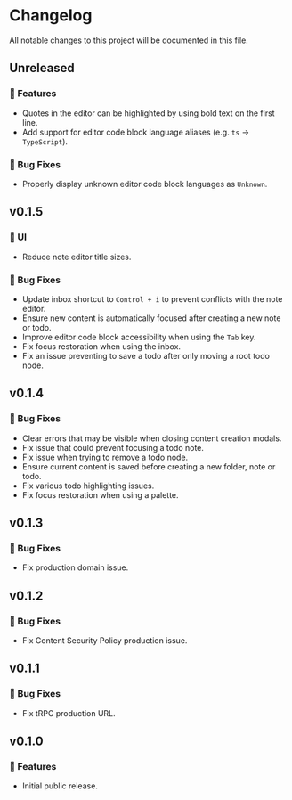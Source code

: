 # Changelog

All notable changes to this project will be documented in this file.

## Unreleased

### 🚀 Features

- Quotes in the editor can be highlighted by using bold text on the first line.
- Add support for editor code block language aliases (e.g. `ts` -> `TypeScript`).

### 🐞 Bug Fixes

- Properly display unknown editor code block languages as `Unknown`.

## v0.1.5

### 💄 UI

- Reduce note editor title sizes.

### 🐞 Bug Fixes

- Update inbox shortcut to `Control + i` to prevent conflicts with the note editor.
- Ensure new content is automatically focused after creating a new note or todo.
- Improve editor code block accessibility when using the `Tab` key.
- Fix focus restoration when using the inbox.
- Fix an issue preventing to save a todo after only moving a root todo node.

## v0.1.4

### 🐞 Bug Fixes

- Clear errors that may be visible when closing content creation modals.
- Fix issue that could prevent focusing a todo note.
- Fix issue when trying to remove a todo node.
- Ensure current content is saved before creating a new folder, note or todo.
- Fix various todo highlighting issues.
- Fix focus restoration when using a palette.

## v0.1.3

### 🐞 Bug Fixes

- Fix production domain issue.

## v0.1.2

### 🐞 Bug Fixes

- Fix Content Security Policy production issue.

## v0.1.1

### 🐞 Bug Fixes

- Fix tRPC production URL.

## v0.1.0

### 🚀 Features

- Initial public release.
